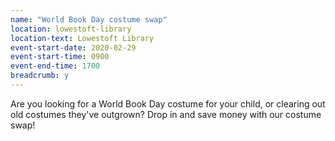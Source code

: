 ```yaml
---
name: "World Book Day costume swap"
location: lowestoft-library
location-text: Lowestoft Library
event-start-date: 2020-02-29
event-start-time: 0900
event-end-time: 1700
breadcrumb: y
---
```


Are you looking for a World Book Day costume for your child, or clearing out old costumes they've outgrown? Drop in and save money with our costume swap!
